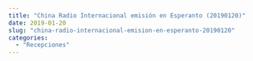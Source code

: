 ```yaml
---
title: "China Radio Internacional emisión en Esperanto (20190120)"
date: 2019-01-20
slug: "china-radio-internacional-emision-en-esperanto-20190120"
categories:
  - "Recepciones"
---
```



